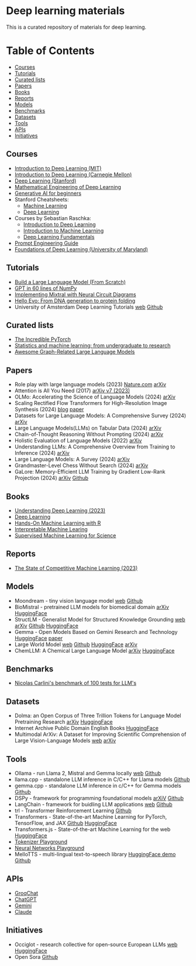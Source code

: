 # Deep learning materials

This is a curated repository of materials for deep learning.

# Table of Contents

- [Courses](#courses)
- [Tutorials](#tutorials)
- [Curated lists](#curated-lists)
- [Papers](#papers)
- [Books](#books)
- [Reports](#reports)
- [Models](#models)
- [Benchmarks](#benchmarks)
- [Datasets](#datasets)
- [Tools](#tools)
- [APIs](#apis)
- [Initiatives](#initiatives)

## <a name='Courses'></a>Courses
- [Introduction to Deep Learning (MIT)](http://introtodeeplearning.com/)
- [Introduction to Deep Learning (Carnegie Mellon)](http://deeplearning.cs.cmu.edu/S24/index.html)
- [Deep Learning (Stanford)](https://cs230.stanford.edu/lecture/)
- [Mathematical Engineering of Deep Learning](https://deeplearningmath.org/)
- [Generative AI for beginners](https://microsoft.github.io/generative-ai-for-beginners/#/)
- Stanford Cheatsheets:
  - [Machine Learning](https://stanford.edu/~shervine/teaching/cs-229/)
  - [Deep Learning](https://stanford.edu/~shervine/teaching/cs-230/)
- Courses by Sebastian Raschka:
  - [Introduction to Deep Learning](https://sebastianraschka.com/blog/2021/dl-course.html)
  - [Introduction to Machine Learning](https://sebastianraschka.com/blog/2021/ml-course.html)
  - [Deep Learning Fundamentals](https://lightning.ai/courses/deep-learning-fundamentals/)
- [Prompt Engineering Guide](https://www.promptingguide.ai/)
- [Foundations of Deep Learning (University of Maryland)](http://www.cs.umd.edu/class/fall2020/cmsc828W/)

## <a name='Tutorials'></a>Tutorials
- [Build a Large Language Model (From Scratch)](https://github.com/rasbt/LLMs-from-scratch)
- [GPT in 60 lines of NumPy](https://jaykmody.com/blog/gpt-from-scratch/)
- [Implementing Mixtral with Neural Circuit Diagrams](https://github.com/vtabbott/Neural-Circuit-Diagrams/blob/main/mixtral.ipynb)
- [Hello Evo: From DNA generation to protein folding](https://colab.research.google.com/github/evo-design/evo/blob/main/scripts/hello_evo.ipynb)
- University of Amsterdam Deep Learning Tutorials [web](https://uvadlc-notebooks.readthedocs.io/en/latest/index.html) [Github](https://github.com/phlippe/uvadlc_notebooks)

## <a name='Curated lists'></a>Curated lists
- [The Incredible PyTorch](https://github.com/ritchieng/the-incredible-pytorch/)
- [Statistics and machine learning: from undergraduate to research](https://github.com/dobriban/stat-ml-edu)
- [Awesome Graph-Related Large Language Models](https://github.com/XiaoxinHe/Awesome-Graph-LLM)

## <a name='Papers'></a>Papers
- Role play with large language models (2023) [Nature.com](https://www.nature.com/articles/s41586-023-06647-8) [arXiv](https://arxiv.org/pdf/2305.16367.pdf)
- Attention is All You Need (2017) [arXiv v7 (2023)](https://arxiv.org/pdf/1706.03762.pdf)
- OLMo: Accelerating the Science of Language Models (2024) [arXiv](https://arxiv.org/pdf/2402.00838.pdf)
- Scaling Rectified Flow Transformers for High-Resolution Image Synthesis (2024) [blog](https://stability.ai/news/stable-diffusion-3-research-paper) [paper](https://stabilityai-public-packages.s3.us-west-2.amazonaws.com/Stable+Diffusion+3+Paper.pdf)
- Datasets for Large Language Models: A Comprehensive Survey (2024) [arXiv](https://arxiv.org/abs/2402.18041)
- Large Language Models(LLMs) on Tabular Data (2024) [arXiv](https://arxiv.org/abs/2402.17944)
- Chain-of-Thought Reasoning Without Prompting (2024) [arXiv](https://arxiv.org/abs/2402.10200)
- Holistic Evaluation of Language Models (2022) [arXiv](https://arxiv.org/abs/2211.09110)
- Understanding LLMs: A Comprehensive Overview from Training to Inference (2024) [arXiv](https://arxiv.org/abs/2401.02038)
- Large Language Models: A Survey (2024) [arXiv](https://arxiv.org/abs/2402.06196)
- Grandmaster-Level Chess Without Search (2024) [arXiv](https://arxiv.org/abs/2402.04494)
- GaLore: Memory-Efficient LLM Training by Gradient Low-Rank Projection (2024) [arXiv](https://arxiv.org/abs/2403.03507) [Github](https://github.com/jiaweizzhao/galore)

## <a name='Books'></a>Books
- [Understanding Deep Learning (2023)](https://udlbook.github.io/udlbook/)
- [Deep Learning](https://www.deeplearningbook.org/)
- [Hands-On Machine Learning with R](https://bradleyboehmke.github.io/HOML/index.html)
- [Interpretable Machine Learing](https://christophm.github.io/interpretable-ml-book/)
- [Supervised Machine Learning for Science](https://ml-science-book.com/)

## <a name='Reports'></a>Reports
- [The State of Competitive Machine Learning (2023)](https://mlcontests.com/state-of-competitive-machine-learning-2023/?es_id=4476a44c3d#competitive-ml-landscape)

## <a name='Models'></a>Models
- Moondream - tiny vision language model [web](https://moondream.ai/) [Github](https://github.com/vikhyat/moondream)
- BioMistral - pretrained LLM models for biomedical domain [arXiv](https://arxiv.org/pdf/2402.10373.pdf) [HuggingFace](https://huggingface.co/BioMistral/BioMistral-7B)
- StructLM - Generalist Model for Structured Knowledge Grounding [web](https://tiger-ai-lab.github.io/StructLM/) [arXiv](https://arxiv.org/abs/2402.16671) [Github](https://github.com/TIGER-AI-Lab/StructLM) [HuggingFace](https://huggingface.co/datasets/TIGER-Lab/SKGInstruct)
- Gemma - Open Models Based on Gemini Research and Technology [HuggingFace](https://huggingface.co/collections/google/gemma-release-65d5efbccdbb8c4202ec078b) [paper](https://storage.googleapis.com/deepmind-media/gemma/gemma-report.pdf)
- Large World Model [web](https://largeworldmodel.github.io/) [Github](https://github.com/LargeWorldModel/LWM) [HuggingFace](https://huggingface.co/LargeWorldModel) [arXiv](https://arxiv.org/abs/2402.08268)
- ChemLLM: A Chemical Large Language Model [arXiv](https://arxiv.org/abs/2402.06852) [HuggingFace](https://huggingface.co/AI4Chem/ChemLLM-7B-Chat)

## <a name='Benchmarks'></a>Benchmarks
- [Nicolas Carlini's benchmark of 100 tests for LLM's](https://nicholas.carlini.com/writing/2024/my-benchmark-for-large-language-models.html)

## <a name='Datasets'></a>Datasets
- Dolma: an Open Corpus of Three Trillion Tokens for Language Model Pretraining Research [arXiv](https://arxiv.org/pdf/2402.00159.pdf) [HuggingFace](https://huggingface.co/datasets/allenai/dolma)
- Internet Archive Public Domain English Books [HuggingFace](https://huggingface.co/datasets/storytracer/internet_archive_books_en)
- Multimodal ArXiv: A Dataset for Improving Scientific Comprehension of Large Vision-Language Models [web](https://mm-arxiv.github.io/) [arXiv](https://arxiv.org/abs/2403.00231)

## <a name='Tools'></a>Tools
- Ollama - run Llama 2, Mistral and Gemma locally [web](https://ollama.com/) [Github](https://github.com/ollama/ollama)
- llama.cpp - standalone LLM inference in C/C++ for Llama models [Github](https://github.com/ggerganov/llama.cpp)
- gemma.cpp - standalone LLM inference in c/C++ for Gemma models [Github](https://github.com/google/gemma.cpp)
- DSPy - framework for programming foundational models [arXiV](https://arxiv.org/abs/2310.03714) [Github](https://github.com/stanfordnlp/dspy)
- LangChain - framework for buidling LLM applications [web](https://python.langchain.com/docs/get_started/introduction) [Github](https://python.langchain.com/docs/get_started/introduction)
- trl - Transformer Reinforcement Learning [Github](https://github.com/huggingface/trl)
- Transformers - State-of-the-art Machine Learning for PyTorch, TensorFlow, and JAX [Github](https://github.com/huggingface/transformers) [HuggingFace](https://huggingface.co/docs/transformers/index)
- Transformers.js - State-of-the-art Machine Learning for the web [HuggingFace](https://huggingface.co/docs/transformers.js/index)
- [Tokenizer Playground](https://huggingface.co/spaces/Xenova/the-tokenizer-playground)
- [Neural Networks Playground](https://playground.tensorflow.org/)
- MelloTTS - multi-lingual text-to-speech library [HuggingFace demo](https://huggingface.co/spaces/mrfakename/MeloTTS) [Github](https://github.com/myshell-ai/MeloTTS?tab=readme-ov-file)

## <a name='APIs'></a>APIs
- [GroqChat](https://groq.com/)
- [ChatGPT](https://chat.openai.com/)
- [Gemini](https://gemini.google.com/)
- [Claude](https://claude.ai/)

## <a name='Initiatives'></a>Initiatives
- Occiglot - research collective for open-source European LLMs [web](https://occiglot.github.io/occiglot/) [HuggingFace](https://huggingface.co/collections/occiglot/occiglot-eu5-7b-v01-65dbed502a6348b052695e01)
- Open Sora [Github](https://github.com/hpcaitech/Open-Sora)

